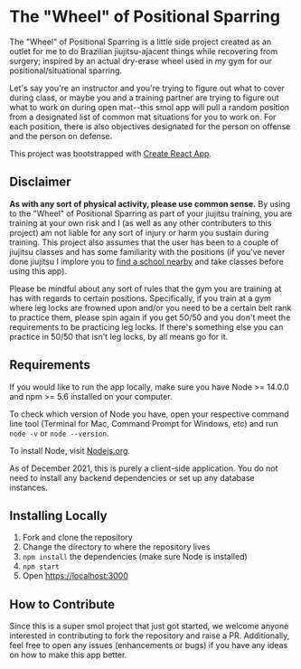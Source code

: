 # The "Wheel" of Positional Sparring

The "Wheel" of Positional Sparring is a little side project created as an outlet for me to do Brazilian jiujitsu-ajacent things while recovering from surgery; inspired by an actual dry-erase wheel used in my gym for our positional/situational sparring.  

Let's say you're an instructor and you're trying to figure out what to cover during class, or maybe you and a training partner are trying to figure out what to work on during open mat--this smol app will pull a random position from a designated list of common mat situations for you to work on. For each position, there is also objectives designated for the person on offense and the person on defense.

This project was bootstrapped with [Create React App](https://github.com/facebook/create-react-app).

## Disclaimer

**As with any sort of physical activity, please use common sense.** By using to the "Wheel" of Positional Sparring as part of your jiujitsu training, you are training at your own risk and I (as well as any other contributers to this project) am not liable for any sort of injury or harm you sustain during training. This project also assumes that the user has been to a couple of jiujitsu classes and has some familiarity with the positions (if you've never done jiujitsu I implore you to [find a school nearby](https://lmgtfy.app/?q=brazilian+jiu+jitsu+schools+near+me) and take classes before using this app).  

Please be mindful about any sort of rules that the gym you are training at has with regards to certain positions. Specifically, if you train at a gym where leg locks are frowned upon and/or you need to be a certain belt rank to practice them, please spin again if you get 50/50 and you don't meet the requirements to be practicing leg locks. If there's something else you can practice in 50/50 that isn't leg locks, by all means go for it.

## Requirements

If you would like to run the app locally, make sure you have Node >= 14.0.0 and npm >= 5.6 installed on your computer.  

To check which version of Node you have, open your respective command line tool (Terminal for Mac, Command Prompt for Windows, etc) and run ```node -v``` or ```node --version```.

To install Node, visit [Nodejs.org](https://nodejs.org/en/).

As of December 2021, this is purely a client-side application. You do not need to install any backend dependencies or set up any database instances.

## Installing Locally

1. Fork and clone the repository
2. Change the directory to where the repository lives
3. ```npm install``` the dependencies (make sure Node is installed)
4. ```npm start```
5. Open [https://localhost:3000](https://localhost:3000)

## How to Contribute

Since this is a super smol project that just got started, we welcome anyone interested in contributing to fork the repository and raise a PR. Additionally, feel free to open any issues (enhancements or bugs) if you have any ideas on how to make this app better.